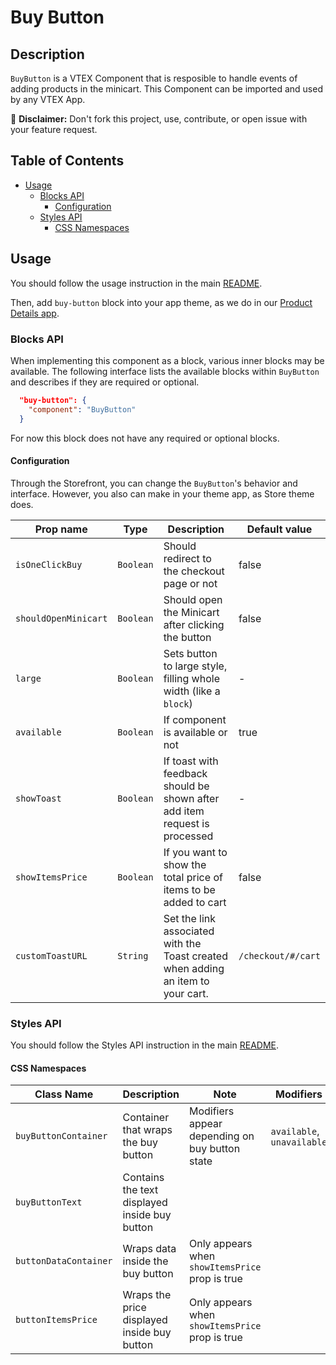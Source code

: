 # Buy Button

## Description

`BuyButton` is a VTEX Component that is resposible to handle events of adding products in the minicart. This Component can be imported and used by any VTEX App.

:loudspeaker: **Disclaimer:** Don't fork this project, use, contribute, or open issue with your feature request.

## Table of Contents

- [Usage](#usage)
  - [Blocks API](#blocks-api)
    - [Configuration](#configuration)
  - [Styles API](#styles-api)
    - [CSS Namespaces](#css-namespaces)

## Usage

You should follow the usage instruction in the main [README](/README.md#usage).

Then, add `buy-button` block into your app theme, as we do in our [Product Details app](https://github.com/vtex-apps/product-details/blob/master/store/blocks.json).

### Blocks API

When implementing this component as a block, various inner blocks may be available. The following interface lists the available blocks within `BuyButton` and describes if they are required or optional.

```json
  "buy-button": {
    "component": "BuyButton"
  }
```

For now this block does not have any required or optional blocks.

#### Configuration

Through the Storefront, you can change the `BuyButton`'s behavior and interface. However, you also can make in your theme app, as Store theme does.

| Prop name            | Type      | Description                                                                      | Default value      |
| -------------------- | --------- | -------------------------------------------------------------------------------- | ------------------ |
| `isOneClickBuy`      | `Boolean` | Should redirect to the checkout page or not                                      | false              |
| `shouldOpenMinicart` | `Boolean` | Should open the Minicart after clicking the button                               | false              |
| `large`              | `Boolean` | Sets button to large style, filling whole width (like a `block`)                 | -                  |
| `available`          | `Boolean` | If component is available or not                                                 | true               |
| `showToast`          | `Boolean` | If toast with feedback should be shown after add item request is processed       | -                  |
| `showItemsPrice`     | `Boolean` | If you want to show the total price of items to be added to cart                 | false              |
| `customToastURL`     | `String`  | Set the link associated with the Toast created when adding an item to your cart. | `/checkout/#/cart` |

### Styles API

You should follow the Styles API instruction in the main [README](/README.md#styles-api).

#### CSS Namespaces

| Class Name            | Description                                   | Note                                            | Modifiers                  |
| --------------------- | --------------------------------------------- | ----------------------------------------------- | -------------------------- |
| `buyButtonContainer`  | Container that wraps the buy button           | Modifiers appear depending on buy button state  | `available`, `unavailable` |
| `buyButtonText`       | Contains the text displayed inside buy button |                                                 |                            |
| `buttonDataContainer` | Wraps data inside the buy button              | Only appears when `showItemsPrice` prop is true |                            |
| `buttonItemsPrice`    | Wraps the price displayed inside buy button   | Only appears when `showItemsPrice` prop is true |                            |
